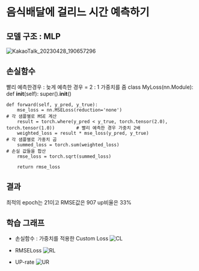 
# 음식배달에 걸리느 시간 예측하기

## 모델 구조 : MLP
![KakaoTalk_20230428_190657296](https://user-images.githubusercontent.com/91838563/235179653-eb3c6bf9-509c-4e5b-9782-735a5aaaf96c.jpg)

## 손실함수
빨리 예측한경우 : 늦게 예측한 경우 = 2 : 1 가중치를 줌
class MyLoss(nn.Module):
    def __init__(self):
        super().__init__()

    def forward(self, y_pred, y_true):
        mse_loss = nn.MSELoss(reduction='none')                                            # 각 샘플별로 MSE 계산
        result = torch.where(y_pred < y_true, torch.tensor(2.0), torch.tensor(1.0))        # 빨리 예측한 경우 가중치 2배
        weighted_loss = result * mse_loss(y_pred, y_true)                                  # 각 샘플별로 가중치 곱
        summed_loss = torch.sum(weighted_loss)                                             # 손실 값들을 합산
        rmse_loss = torch.sqrt(summed_loss)                                                

        return rmse_loss

## 결과
최적의 epoch는 21이고
RMSE값은 907
up비율은 33%


## 학습 그래프
- 손실함수 : 가중치를 적용한 Custom Loss
![CL](https://user-images.githubusercontent.com/91838563/235181765-c0462af9-6c78-4664-a202-159334350a9c.png)

- RMSELoss
![RL](https://user-images.githubusercontent.com/91838563/235181788-30d3a0d5-aa00-46e7-bede-fe90b60fe011.png)

- UP-rate
![UR](https://user-images.githubusercontent.com/91838563/235181848-724de248-016c-4839-abc1-ba1ea7a0e273.png)
